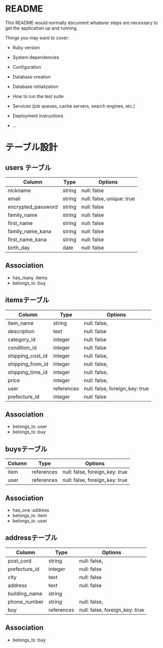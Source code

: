 # README

This README would normally document whatever steps are necessary to get the
application up and running.

Things you may want to cover:

* Ruby version

* System dependencies

* Configuration

* Database creation

* Database initialization

* How to run the test suite

* Services (job queues, cache servers, search engines, etc.)

* Deployment instructions

* ...

# テーブル設計

## users テーブル

| Column             | Type   | Options                   |
| ------------------ | ------ | ------------------------- |
| nickname           | string | null: false               |
| email              | string | null: false, unique: true |
| encrypted_password | string | null: false               |
| family_name        | string | null: false               |
| first_name         | string | null: false               |
| family_name_kana   | string | null: false               |
| first_name_kana    | string | null: false               |
| birth_day          | date   | null: false               |

## Association
- has_many :items
- belongs_to :buy

## itemsテーブル

| Column             | Type       | Options                        |
| ------------------ | ---------- | ------------------------------ |
| item_name          | string     | null: false,                   |
| description        | text       | null: false                    |
| category_id        | integer    | null: false                    |
| condition_id       | integer    | null: false                    |
| shipping_cost_id   | integer    | null: false,                   |
| shipping_from_id   | integer    | null: false,                   |
| shipping_time_id  | integer    | null: false,                   |
| price              | integer    | null: false,                   |
| user               | references | null: false, foreign_key: true |
| prefecture_id      | integer    | null: false                    |


## Association
- belongs_to :user
- belongs_to :buy

## buysテーブル
| Column             | Type       | Options                        |
| ------------------ | ---------- | ------------------------------ |
| item               | references | null: false, foreign_key: true |
| user               | references | null: false, foreign_key: true |

## Association
- has_one :address
- belongs_to :item
- belongs_to :user


## addressテーブル
| Column             | Type       | Options                        |
| ------------------ | ---------- | ------------------------------ |
| post_cord          | string     | null: false,                   |
| prefecture_id      | integer    | null: false                    |
| city               | text       | null: false                    |
| address            | text       | null: false                    |
| building_name      | string     |                                |
| phone_number       | string     | null: false,                   |
| buy                | references | null: false, foreign_key: true |

## Association
- belongs_to :buy